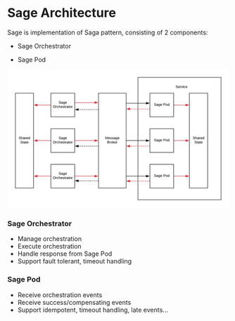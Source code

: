 # Sage Architecture

Sage is implementation of Saga pattern, consisting of 2 components:

- Sage Orchestrator
  
- Sage Pod

![Sage Architecture](SageArchitecture.png)

### Sage Orchestrator 

  + Manage orchestration
  + Execute orchestration
  + Handle response from Sage Pod
  + Support fault tolerant, timeout handling

### Sage Pod

  + Receive orchestration events
  + Receive success/compensating events
  + Support idempotent, timeout handling, late events...
